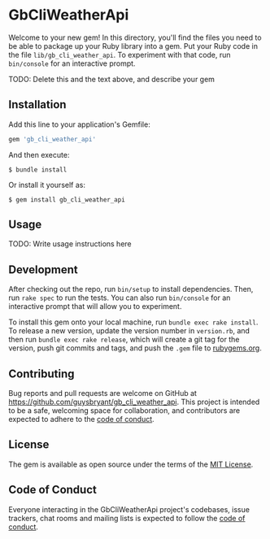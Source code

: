 # GbCliWeatherApi

Welcome to your new gem! In this directory, you'll find the files you need to be able to package up your Ruby library into a gem. Put your Ruby code in the file `lib/gb_cli_weather_api`. To experiment with that code, run `bin/console` for an interactive prompt.

TODO: Delete this and the text above, and describe your gem

## Installation

Add this line to your application's Gemfile:

```ruby
gem 'gb_cli_weather_api'
```

And then execute:

    $ bundle install

Or install it yourself as:

    $ gem install gb_cli_weather_api

## Usage

TODO: Write usage instructions here

## Development

After checking out the repo, run `bin/setup` to install dependencies. Then, run `rake spec` to run the tests. You can also run `bin/console` for an interactive prompt that will allow you to experiment.

To install this gem onto your local machine, run `bundle exec rake install`. To release a new version, update the version number in `version.rb`, and then run `bundle exec rake release`, which will create a git tag for the version, push git commits and tags, and push the `.gem` file to [rubygems.org](https://rubygems.org).

## Contributing

Bug reports and pull requests are welcome on GitHub at https://github.com/guysbryant/gb_cli_weather_api. This project is intended to be a safe, welcoming space for collaboration, and contributors are expected to adhere to the [code of conduct](https://github.com/guysbryant/gb_cli_weather_api/blob/master/CODE_OF_CONDUCT.md).


## License

The gem is available as open source under the terms of the [MIT License](https://opensource.org/licenses/MIT).

## Code of Conduct

Everyone interacting in the GbCliWeatherApi project's codebases, issue trackers, chat rooms and mailing lists is expected to follow the [code of conduct](https://github.com/guysbryant/gb_cli_weather_api/blob/master/CODE_OF_CONDUCT.md).
